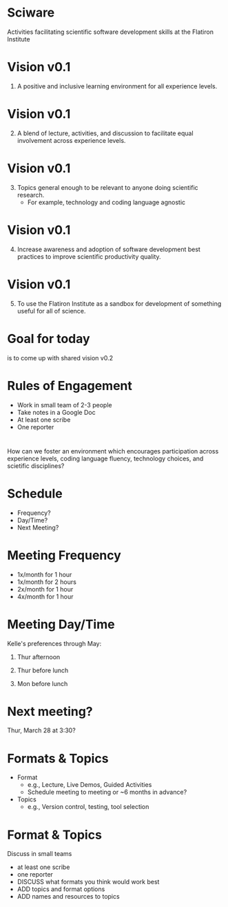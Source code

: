 # Sciware
Activities facilitating scientific software development skills at the Flatiron Institute



# Vision v0.1
1) A positive and inclusive learning environment for all experience levels.


# Vision v0.1
2) A blend of lecture, activities, and discussion to facilitate equal involvement across experience levels.


# Vision v0.1
3) Topics general enough to be relevant to anyone doing scientific research.
   - For example, technology and coding language agnostic


# Vision v0.1
4) Increase awareness and adoption of software development best practices to improve scientific productivity quality.


# Vision v0.1
5) To use the Flatiron Institute as a sandbox for development of something useful for all of science.


# Goal for today 
is to come up with shared vision v0.2



# Rules of Engagement
- Work in small team of 2-3 people
- Take notes in a Google Doc
- At least one scribe
- One reporter


# 
How can we foster an environment which encourages participation across experience levels, coding language fluency, technology choices, and scietific disciplines?



# Schedule
- Frequency?
- Day/Time?
- Next Meeting?


# Meeting Frequency
- 1x/month for 1 hour
- 1x/month for 2 hours
- 2x/month for 1 hour
- 4x/month for 1 hour


# Meeting Day/Time
Kelle's preferences through May:
1) Thur afternoon

2) Thur before lunch

3) Mon before lunch


# Next meeting?
Thur, March 28 at 3:30?



# Formats & Topics
- Format
  - e.g., Lecture, Live Demos, Guided Activities
  - Schedule meeting to meeting or ~6 months in advance?
- Topics
  - e.g., Version control, testing, tool selection

# Format & Topics
Discuss in small teams
- at least one scribe
- one reporter
- DISCUSS what formats you think would work best
- ADD topics and format options
- ADD names and resources to topics
